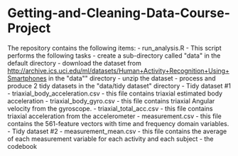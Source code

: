 # Getting-and-Cleaning-Data-Course-Project

The repository contains the following items:
        - run_analysis.R
                - This script performs the following tasks
                        - create a sub-directory called "data" in the default directory
                        - download the dataset from http://archive.ics.uci.edu/ml/datasets/Human+Activity+Recognition+Using+Smartphones in the "data"" directory
                        - unzip the dataset
                        - process and produce 2 tidy datasets in the "data/tidy dataset" directory
                                - Tidy dataset #1
                                        - triaxial_body_acceleration.csv
                                                - this file contains triaxial estimated body acceleration
                                        - triaxial_body_gyro.csv
                                                - this file contains triaxial Angular velocity from the gyroscope. 
                                        - triaxial_total_acc.csv
                                                - this file contains triaxial acceleration from the accelerometer
                                        - measurement.csv
                                                - this file contains the 561-feature vectors with time and frequency domain variables. 
                                - Tidy dataset #2
                                        - measurement_mean.csv
                                                - this file contains the average of each measurement variable for each activity and each subject
        - the codebook